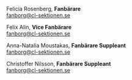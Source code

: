 Felicia Rosenberg, **Fanbärare**  
fanborg@cl-sektionen.se

Felix Alin, **Vice Fanbärare**  
fanborg@cl-sektionen.se

Anna-Natalia Moustakas, **Fanbärare Suppleant**  
fanborg@cl-sektionen.se

Christoffer Nilsson, **Fanbärare Suppleant**  
fanborg@cl-sektionen.se